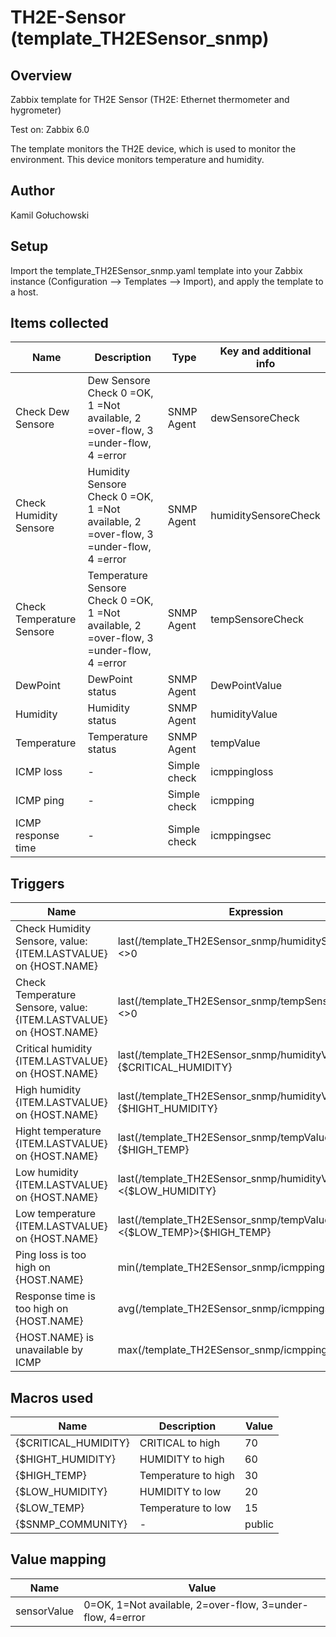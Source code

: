 # TH2E-Sensor (template_TH2ESensor_snmp)

## Overview
Zabbix template for TH2E Sensor (TH2E: Ethernet thermometer and hygrometer)

Test on: Zabbix 6.0

The template monitors the TH2E device, which is used to monitor the environment. This device monitors temperature and humidity.


## Author
Kamil Gołuchowski

## Setup
Import the template_TH2ESensor_snmp.yaml template into your Zabbix instance (Configuration --> Templates --> Import), and apply the template to a host.

## Items collected

|Name|Description|Type|Key and additional info|
|----|-----------|----|----|
|Check Dew Sensore|Dew Sensore Check 0 =OK, 1 =Not available, 2 =over-flow, 3 =under-flow, 4 =error|SNMP Agent|dewSensoreCheck|
|Check Humidity Sensore|Humidity Sensore Check 0 =OK, 1 =Not available, 2 =over-flow, 3 =under-flow, 4 =error|SNMP Agent|humiditySensoreCheck|
|Check Temperature Sensore|Temperature Sensore Check 0 =OK, 1 =Not available, 2 =over-flow, 3 =under-flow, 4 =error|SNMP Agent|tempSensoreCheck|
|DewPoint|DewPoint status|SNMP Agent|DewPointValue|
|Humidity|Humidity status|SNMP Agent|humidityValue|
|Temperature|Temperature status|SNMP Agent|tempValue|
|ICMP loss| - |Simple check|icmppingloss|
|ICMP ping| - |Simple check|icmpping|
|ICMP response time| - |Simple check|icmppingsec|

## Triggers

|Name|Expression|Priority|
|----|----------|--------|
|Check Humidity Sensore, value: {ITEM.LASTVALUE} on {HOST.NAME}|last(/template_TH2ESensor_snmp/humiditySensoreCheck)<>0|Information|
|Check Temperature Sensore, value: {ITEM.LASTVALUE} on {HOST.NAME}|last(/template_TH2ESensor_snmp/tempSensoreCheck)<>0|Information|
|Critical humidity {ITEM.LASTVALUE} on {HOST.NAME}|last(/template_TH2ESensor_snmp/humidityValue)>{$CRITICAL_HUMIDITY}|High|
|High humidity {ITEM.LASTVALUE} on {HOST.NAME}|	last(/template_TH2ESensor_snmp/humidityValue)>{$HIGHT_HUMIDITY}|Information|
|Hight temperature {ITEM.LASTVALUE} on {HOST.NAME}|last(/template_TH2ESensor_snmp/tempValue)>{$HIGH_TEMP}|High|
|Low humidity {ITEM.LASTVALUE} on {HOST.NAME}|last(/template_TH2ESensor_snmp/humidityValue)<{$LOW_HUMIDITY}|High|
|Low temperature {ITEM.LASTVALUE} on {HOST.NAME}|last(/template_TH2ESensor_snmp/tempValue)<{$LOW_TEMP}>{$HIGH_TEMP}|High|
|Ping loss is too high on {HOST.NAME}|min(/template_TH2ESensor_snmp/icmppingloss,5m)>20|Warning|
|Response time is too high on {HOST.NAME}|avg(/template_TH2ESensor_snmp/icmppingsec,5m)>0.40|Warning|
|{HOST.NAME} is unavailable by ICMP|max(/template_TH2ESensor_snmp/icmpping,#5)=0|Average|


## Macros used

|Name|Description|Value|
|----|-----------|----|
|{$CRITICAL_HUMIDITY}|CRITICAL to high|70|
|{$HIGHT_HUMIDITY}|HUMIDITY to high|60|
|{$HIGH_TEMP}|Temperature to high|30|
|{$LOW_HUMIDITY}|HUMIDITY to low|20|
|{$LOW_TEMP}|Temperature to low|15|
|{$SNMP_COMMUNITY}| - |public|

## Value mapping
|Name|Value|
|----|-----------|
|sensorValue|0=OK, 1=Not available, 2=over-flow, 3=under-flow, 4=error
